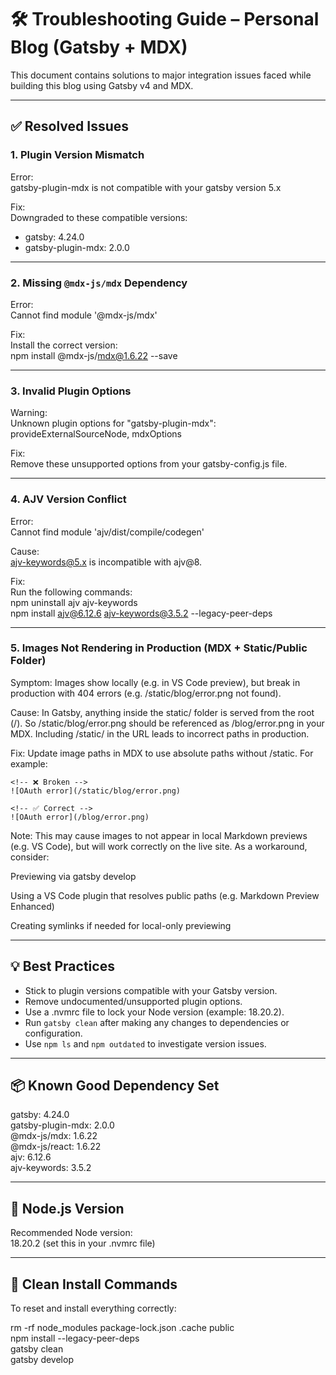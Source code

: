 # 🛠 Troubleshooting Guide – Personal Blog (Gatsby + MDX)

This document contains solutions to major integration issues faced while building this blog using Gatsby v4 and MDX.

---

## ✅ Resolved Issues

### 1. Plugin Version Mismatch

Error:  
gatsby-plugin-mdx is not compatible with your gatsby version 5.x

Fix:  
Downgraded to these compatible versions:  
- gatsby: 4.24.0  
- gatsby-plugin-mdx: 2.0.0

---

### 2. Missing `@mdx-js/mdx` Dependency

Error:  
Cannot find module '@mdx-js/mdx'

Fix:  
Install the correct version:  
npm install @mdx-js/mdx@1.6.22 --save

---

### 3. Invalid Plugin Options

Warning:  
Unknown plugin options for "gatsby-plugin-mdx": provideExternalSourceNode, mdxOptions

Fix:  
Remove these unsupported options from your gatsby-config.js file.

---

### 4. AJV Version Conflict

Error:  
Cannot find module 'ajv/dist/compile/codegen'

Cause:  
ajv-keywords@5.x is incompatible with ajv@8.

Fix:  
Run the following commands:  
npm uninstall ajv ajv-keywords  
npm install ajv@6.12.6 ajv-keywords@3.5.2 --legacy-peer-deps

---

### 5. Images Not Rendering in Production (MDX + Static/Public Folder)

Symptom:
Images show locally (e.g. in VS Code preview), but break in production with 404 errors (e.g. /static/blog/error.png not found).

Cause:
In Gatsby, anything inside the static/ folder is served from the root (/). So /static/blog/error.png should be referenced as /blog/error.png in your MDX. Including /static/ in the URL leads to incorrect paths in production.

Fix:
Update image paths in MDX to use absolute paths without /static. For example:

```mdx
<!-- ❌ Broken -->
![OAuth error](/static/blog/error.png)

<!-- ✅ Correct -->
![OAuth error](/blog/error.png)
```

Note:
This may cause images to not appear in local Markdown previews (e.g. VS Code), but will work correctly on the live site. As a workaround, consider:

Previewing via gatsby develop

Using a VS Code plugin that resolves public paths (e.g. Markdown Preview Enhanced)

Creating symlinks if needed for local-only previewing

---

## 💡 Best Practices

- Stick to plugin versions compatible with your Gatsby version.
- Remove undocumented/unsupported plugin options.
- Use a .nvmrc file to lock your Node version (example: 18.20.2).
- Run `gatsby clean` after making any changes to dependencies or configuration.
- Use `npm ls` and `npm outdated` to investigate version issues.

---

## 📦 Known Good Dependency Set

gatsby: 4.24.0  
gatsby-plugin-mdx: 2.0.0  
@mdx-js/mdx: 1.6.22  
@mdx-js/react: 1.6.22  
ajv: 6.12.6  
ajv-keywords: 3.5.2

---

## 🧪 Node.js Version

Recommended Node version:  
18.20.2 (set this in your .nvmrc file)

---

## 🧼 Clean Install Commands

To reset and install everything correctly:

rm -rf node_modules package-lock.json .cache public  
npm install --legacy-peer-deps  
gatsby clean  
gatsby develop
